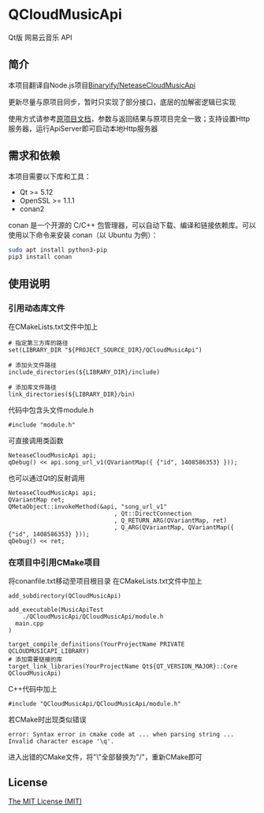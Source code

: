 # QCloudMusicApi
Qt版 网易云音乐 API

## 简介
本项目翻译自Node.js项目[Binaryify/NeteaseCloudMusicApi](https://github.com/Binaryify/NeteaseCloudMusicApi)

更新尽量与原项目同步，暂时只实现了部分接口，底层的加解密逻辑已实现

使用方式请参考[原项目文档](https://binaryify.github.io/NeteaseCloudMusicApi)，参数与返回结果与原项目完全一致；支持设置Http服务器，运行ApiServer即可启动本地Http服务器

## 需求和依赖
本项目需要以下库和工具：

- Qt >= 5.12
- OpenSSL >= 1.1.1
- conan2

conan 是一个开源的 C/C++ 包管理器，可以自动下载、编译和链接依赖库。可以使用以下命令来安装 conan（以 Ubuntu 为例）：

```bash
sudo apt install python3-pip
pip3 install conan
```

## 使用说明
### 引用动态库文件
在CMakeLists.txt文件中加上
```
# 指定第三方库的路径
set(LIBRARY_DIR "${PROJECT_SOURCE_DIR}/QCloudMusicApi")

# 添加头文件路径
include_directories(${LIBRARY_DIR}/include)

# 添加库文件路径
link_directories(${LIBRARY_DIR}/bin)
```

代码中包含头文件module.h
```
#include "module.h"
```

可直接调用类函数
```
NeteaseCloudMusicApi api;
qDebug() << api.song_url_v1(QVariantMap({ {"id", 1408586353} }));
```

也可以通过Qt的反射调用
```
NeteaseCloudMusicApi api;
QVariantMap ret;
QMetaObject::invokeMethod(&api, "song_url_v1"
                              , Qt::DirectConnection
                              , Q_RETURN_ARG(QVariantMap, ret)
                              , Q_ARG(QVariantMap, QVariantMap({ {"id", 1408586353} }));
qDebug() << ret;
```

### 在项目中引用CMake项目
将conanfile.txt移动至项目根目录
在CMakeLists.txt文件中加上
```
add_subdirectory(QCloudMusicApi)

add_executable(MusicApiTest
    ./QCloudMusicApi/QCloudMusicApi/module.h
  main.cpp
)

target_compile_definitions(YourProjectName PRIVATE QCLOUDMUSICAPI_LIBRARY)
# 添加需要链接的库
target_link_libraries(YourProjectName Qt${QT_VERSION_MAJOR}::Core QCloudMusicApi)
```

C++代码中加上
```
#include "QCloudMusicApi/QCloudMusicApi/module.h"
```

若CMake时出现类似错误
```
error: Syntax error in cmake code at ... when parsing string ... Invalid character escape '\q'.
```
进入出错的CMake文件，将"\\"全部替换为"/"，重新CMake即可

## License

[The MIT License (MIT)](https://github.com/s12mmm3/QCloudMusicApi/blob/master/LICENSE)
